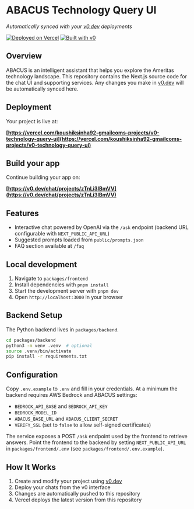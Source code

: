 # ABACUS Technology Query UI

*Automatically synced with your [v0.dev](https://v0.dev) deployments*

[![Deployed on Vercel](https://img.shields.io/badge/Deployed%20on-Vercel-black?style=for-the-badge&logo=vercel)](https://vercel.com/koushiksinha92-gmailcoms-projects/v0-technology-query-ui)
[![Built with v0](https://img.shields.io/badge/Built%20with-v0.dev-black?style=for-the-badge)](https://v0.dev/chat/projects/zTnLi3IBmVV)

## Overview

ABACUS is an intelligent assistant that helps you explore the Ameritas technology landscape. This repository contains the Next.js source code for the chat UI and supporting services. Any changes you make in [v0.dev](https://v0.dev) will be automatically synced here.

## Deployment

Your project is live at:

**[https://vercel.com/koushiksinha92-gmailcoms-projects/v0-technology-query-ui](https://vercel.com/koushiksinha92-gmailcoms-projects/v0-technology-query-ui)**

## Build your app

Continue building your app on:

**[https://v0.dev/chat/projects/zTnLi3IBmVV](https://v0.dev/chat/projects/zTnLi3IBmVV)**

## Features

- Interactive chat powered by OpenAI via the `/ask` endpoint
  (backend URL configurable with `NEXT_PUBLIC_API_URL`)
- Suggested prompts loaded from `public/prompts.json`
- FAQ section available at `/faq`

## Local development

1. Navigate to `packages/frontend`
2. Install dependencies with `pnpm install`
3. Start the development server with `pnpm dev`
4. Open `http://localhost:3000` in your browser

## Backend Setup

The Python backend lives in `packages/backend`.

```bash
cd packages/backend
python3 -m venv .venv  # optional
source .venv/bin/activate
pip install -r requirements.txt
```

## Configuration

Copy `.env.example` to `.env` and fill in your credentials. At a minimum the
backend requires AWS Bedrock and ABACUS settings:

- `BEDROCK_API_BASE` and `BEDROCK_API_KEY`
- `BEDROCK_MODEL_ID`
- `ABACUS_BASE_URL` and `ABACUS_CLIENT_SECRET`
- `VERIFY_SSL` (set to `false` to allow self-signed certificates)

The service exposes a POST `/ask` endpoint used by the frontend to retrieve
answers. Point the frontend to the backend by setting `NEXT_PUBLIC_API_URL`
in `packages/frontend/.env` (see `packages/frontend/.env.example`).

## How It Works

1. Create and modify your project using [v0.dev](https://v0.dev)
2. Deploy your chats from the v0 interface
3. Changes are automatically pushed to this repository
4. Vercel deploys the latest version from this repository
